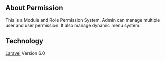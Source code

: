 
## About Permission

This is a Module and Role Permission System. Admin can manage multiple user and user permission. It also manage dynamic menu system.


## Technology
[Laravel](https://laravel.com)
Version 6.0
